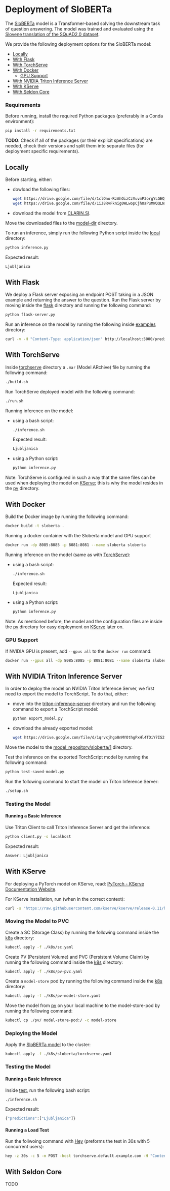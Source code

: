 # Deployment of SloBERTa <!-- omit in toc -->

The [SloBERTa](http://hdl.handle.net/11356/1778) model is a Transformer-based solving the downstream task of question answering. The model was trained and evaluated using the [Slovene translation of the SQuAD2.0 dataset](http://hdl.handle.net/11356/1756).

We provide the following deployment options for the SloBERTa model:

- [Locally](#locally)
- [With Flask](#with-flask)
- [With TorchServe](#with-torchserve)
- [With Docker](#with-docker)
  - [GPU Support](#gpu-support)
- [With NVIDIA Triton Inference Server](#with-nvidia-triton-inference-server)
- [With KServe](#with-kserve)
- [With Seldon Core](#with-seldon-core)

### Requirements <!-- omit in toc -->

Before running, install the required Python packages (preferably in a Conda environment):

```bash
pip install -r requirements.txt
```

**TODO**: Check if all of the packages (or their explicit specifications) are needed, check their versions and split them into separate files (for deployment specific requirements).

## Locally

Before starting, either:

- dowload the following files:

  ```bash
  wget https://drive.google.com/file/d/1clOno-RzAhOizCzVuvmP3orgYLGEQ_1-/view?usp=sharing
  wget https://drive.google.com/file/d/1iJ8RvFknig0WLwopCjhOaPuMWQQLNI1x/view?usp=sharing
  ```

- download the model from [CLARIN.SI](http://hdl.handle.net/11356/1778).

Move the downloaded files to the [model-dir](./model-dir/) directory.

To run an inference, simply run the following Python script inside the [local](./local/) directory:

```bash
python inference.py
```

Expected result:

```bash
Ljubljanica
```

## With Flask

We deploy a Flask server exposing an endpoint POST taking in a JSON example and returning the answer to the question. Run the Flask server by moving inside the [flask](./flask/) directory and running the following command:

```bash
python flask-server.py
```

Run an inference on the model by running the following inside [examples](./test/examples/) directory:

```bash
curl -v -H "Content-Type: application/json" http://localhost:5000/predict -d @./example1.json
```

## With TorchServe

Inside [torchserve](./torchserve/) directory a `.mar` (Model ARchive) file by running the following command:

```bash
./build.sh
```

Run TorchServe deployed model with the following command:

```bash
./run.sh
```

Running inference on the model:

- using a bash script:

  ```bash
  ./inference.sh
  ```

  Expected result:

  ```bash
  Ljubljanica
  ```

- using a Python script:
  ```bash
  python inference.py
  ```

Note: TorchServe is configured in such a way that the same files can be used when deploying the model on [KServe](#with-kserve); this is why the model resides in the [pv](./pv/) directory.

## With Docker

Build the Docker image by running the following command:

```bash
docker build -t sloberta .
```

Running a docker container with the Sloberta model and GPU support

```bash
docker run -dp 8085:8085 -p 8081:8081 --name sloberta sloberta
```

Running inference on the model (same as with [TorchServe](#with-torchserve)):

- using a bash script:

  ```bash
  ./inference.sh
  ```

  Expected result:

  ```bash
  Ljubljanica
  ```

- using a Python script:
  ```bash
  python inference.py
  ```

Note: As mentioned before, the model and the configuration files are inside the [pv](./pv/) directory for easy deployment on [KServe](#with-kserve) later on.

### GPU Support

If NVIDIA GPU is present, add `--gpus all` to the `docker run` command:

```bash
docker run --gpus all -dp 8085:8085 -p 8081:8081 --name sloberta sloberta
```

## With NVIDIA Triton Inference Server

In order to deploy the model on NVIDIA Triton Inference Server, we first need to export the model to TorchScript. To do that, either:

- move into the [triton-inference-server](./triton-inference-server/) directory and run the following command to export a TorchScript model:

  ```bash
  python export_model.py
  ```

- download the already exported model:

  ```bash
  wget https://drive.google.com/file/d/1qrvxjhgo8nMYOthgPxHl4TOiY7IS2IFn/view?usp=drive_link
  ```

Move the model to the [model_repository/sloberta/1](./triton-inference-server/model_repository/sloberta/1/) directory.

Test the inference on the exported TorchScript model by running the following command:

```bash
python test-saved-model.py
```

Run the following command to start the model on Triton Inference Server:

```bash
./setup.sh
```

### Testing the Model <!-- omit in toc -->

#### Running a Basic Inference <!-- omit in toc -->

Use Triton Client to call Triton Inference Server and get the inference:

```bash
python client.py -s localhost
```

Expected result:

```bash
Answer: Ljubljanica
```

## With KServe

For deploying a PyTorch model on KServe, read: [PyTorch - KServe Documentation Website](https://kserve.github.io/website/0.11/modelserving/v1beta1/torchserve/).

For KServe installation, run (when in the correct context):

```bash
curl -s "https://raw.githubusercontent.com/kserve/kserve/release-0.11/hack/quick_install.sh" | bash
```

### Moving the Model to PVC <!-- omit in toc -->

Create a SC (Storage Class) by running the following command inside the [k8s](./k8s/) directory:

```bash
kubectl apply -f ./k8s/sc.yaml
```

Create PV (Persistent Volume) and PVC (Persistent Volume Claim) by running the following command inside the [k8s](./k8s/) directory:

```bash
kubectl apply -f ./k8s/pv-pvc.yaml
```

Create a `model-store` pod by running the following command inside the [k8s](./k8s/) directory:

```bash
kubectl apply -f ./k8s/pv-model-store.yaml
```

Move the model from [pv](/pv/) on your local machine to the model-store-pod by running the following command:

```bash
kubectl cp ./pv/ model-store-pod:/ -c model-store
```

### Deploying the Model <!-- omit in toc -->

Apply the [SloBERTa model](/k8s/sloberta/torchserve.yaml) to the cluster:

```bash
kubectl apply -f ./k8s/sloberta/torchserve.yaml
```

### Testing the Model <!-- omit in toc -->

#### Running a Basic Inference <!-- omit in toc -->

Inside [test](./test/), run the following bash script:

```bash
./inference.sh
```

Expected result:

```bash
{"predictions":["Ljubljanica"]}
```

#### Running a Load Test <!-- omit in toc -->

Run the follwoing command with [Hey](https://github.com/rakyll/hey) (preforms the test in 30s with 5 concurrent users):

```bash
hey -z 30s -c 5 -m POST -host torchserve.default.example.com -H "Content-Type: application/json" -d '{"instances":[{"data":{"text":"Ljubljana je glavno mesto Slovenije in njeno politično, gospodarsko, kulturno ter znanstveno središče. Mesto stoji na območju, kjer se alpski svet sreča z dinarskim, kar daje Ljubljani poseben čar. Ljubljanica, reka, ki prečka mesto, je bila skozi zgodovina pomembna za razvoj mesta, od prazgodovinskih naselbin do današnje sodobne prestolnice. Ljubljana je znana po svoji univerzi, ki je bila ustanovljena leta 1919, in po številnih muzejih, gledališčih in knjižnicah.","question":"Katera reka prečka mesto Ljubljana?"}}]}' http://localhost:80/v1/models/sloberta:predict
```

## With Seldon Core

TODO
